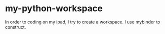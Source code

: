 # my-python-workspace
In order to coding on my ipad, I try to create a workspace. I use mybinder to construct.
